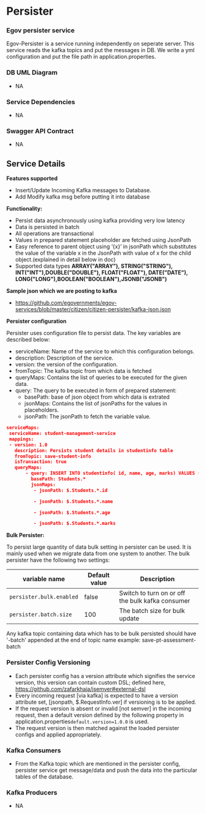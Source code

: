 
# Persister
### Egov persister service
Egov-Persister is a service running independently on seperate server. This service reads the kafka topics and put the messages in DB. We write a yml configuration and put the file path in application.properties.

### DB UML Diagram

- NA

### Service Dependencies
- NA

### Swagger API Contract

- NA

## Service Details

**Features supported**
- Insert/Update Incoming Kafka messages to Database.
- Add Modify kafka msg before putting it into database

**Functionality:**
- Persist data asynchronously using kafka providing very low latency
- Data is persisted in batch
- All operations are transactional
- Values in prepared statement placeholder are fetched using JsonPath
- Easy reference to parent object using ‘{x}’ in jsonPath which substitutes the value of the variable x in the JsonPath with value of x for the child object.(explained in detail below in doc)
- Supported data types **ARRAY("ARRAY"), STRING("STRING"), INT("INT"),DOUBLE("DOUBLE"), FLOAT("FLOAT"), DATE("DATE"), LONG("LONG"),BOOLEAN("BOOLEAN"),JSONB("JSONB")**

**Sample json which we are posting to kafka**
- https://github.com/egovernments/egov-services/blob/master/citizen/citizen-persister/kafka-json.json

**Persister configuration**

Persister uses configuration file to persist data. The key variables are described below:
- serviceName: Name of the service to which this configuration belongs.
- description: Description of the service.
- version: the version of the configuration.
- fromTopic: The kafka topic from which data is fetched
- queryMaps: Contains the list of queries to be executed for the given data.
- query: The query to be executed in form of prepared statement:
    - basePath: base of json object from which data is extrated
    - jsonMaps: Contains the list of jsonPaths for the values in placeholders.
    - jsonPath: The jsonPath to fetch the variable value.


```json
serviceMaps:
 serviceName: student-management-service
 mappings:
 - version: 1.0
   description: Persists student details in studentinfo table
   fromTopic: save-student-info
   isTransaction: true
   queryMaps:
       - query: INSERT INTO studentinfo( id, name, age, marks) VALUES (?, ?, ?, ?);
         basePath: Students.*
         jsonMaps:
          - jsonPath: $.Students.*.id

          - jsonPath: $.Students.*.name

          - jsonPath: $.Students.*.age

          - jsonPath: $.Students.*.marks
```                                  

**Bulk Persister:**

To persist large quantity of data bulk setting in persister can be used. It is mainly used when we migrate data from one system to another. 
The bulk persister have the following two settings:

| variable name           | Default value | Description                                     |
|-------------------------|---------------|-------------------------------------------------|
| `persister.bulk.enabled`| false         | Switch to turn on or off the bulk kafka consumer|
| `persister.batch.size`  | 100           | The batch size for bulk update                  |
    
Any kafka topic containing data which has to be bulk persisted should have '-batch' appended at the end of topic name example: save-pt-assessment-batch

### Persister Config Versioning

 - Each persister config has a version attribute which signifies the service version, this version can contain custom DSL; defined here, https://github.com/zafarkhaja/jsemver#external-dsl
 - Every incoming request [via kafka] is expected to have a version attribute set, [jsonpath, $.RequestInfo.ver] if versioning is to be applied.
 - If the request version is absent or invalid [not semver] in the incoming request, then a default version defined by the following property in application.properties`default.version=1.0.0` is used.
 - The request version is then matched against the loaded persister configs and applied appropriately.

    
### Kafka Consumers

- From the Kafka topic which are mentioned in the persister config, persister service get message/data and push the data into the particular tables of the database.

### Kafka Producers

- NA
